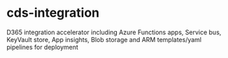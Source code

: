 # cds-integration
D365 integration accelerator including Azure Functions apps, Service bus, KeyVault store, App insights, Blob storage and ARM templates/yaml pipelines for deployment
